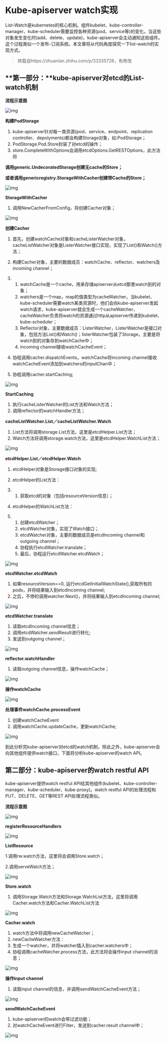 # Kube-apiserver watch实现


List-Watch是kubernetes的核心机制。组件kubelet、kube-controller-manager、kube-scheduler需要监控各种资源(pod、service等)的变化，当这些对象发生变化时(add、delete、update)，kube-apiserver会主动通知这些组件。这个过程类似一个发布-订阅系统。本文章将从代码角度探究一下list-watch的实现方式。

> 转载自https://zhuanlan.zhihu.com/p/33335726，有修改

## **第一部分：**kube-apiserver对etcd的List-watch机制

**流程示意图**

![img](https://pic2.zhimg.com/80/v2-a440358b42457f4bfffe95b0ddff2fe9_hd.jpg)

**构建PodStorage**

1. kube-apiserver针对每一类资源(pod、service、endpoint、replication controller、depolyments)都会构建Storage对象，如:PodStorage；
2. PodStorage.Pod.Store封装了对etcd的操作；
3. store.CompleteWithOptions会调用etcdOptions.GetRESTOptions，此方法将

**调用generic.UndecoratedStorage创建无cache的Store；**

**或者调用genericregistry.StorageWithCacher创建带Cache的Store；**

![img](https://pic4.zhimg.com/80/v2-5682d6d1a894c81f8c03a51651a6082f_hd.jpg)

**StorageWithCacher**

1. 调用NewCacherFromConfig，将创建Cacher对象；

![img](https://pic4.zhimg.com/80/v2-692a1b630fe492fe9bd51ec951ab08d7_hd.jpg)

**创建Cacher**

1. 首先，创建watchCache对象和cacheListerWatcher对象，cacheListWatcher对象是ListerWatcher接口实现，实现了List()和Watch()方法；

2. 构建Cacher对象，主要的数据成员：watchCache、reflector、watchers及incoming channel；

3. 1. watchCache是一个cache，用来存储apiserver从etcd那里watch到的对象；
   2. watchers是一个map，map的值类型为cacheWatcher，当kubelet、kube-scheduler需要watch某类资源时，他们会向kube-apiserver发起watch请求，kube-apiserver就会生成一个cacheWatcher，cacheWatcher负责将watch的资源通过http从apiserver传递到kubelet、kube-scheduler；
   3. Reflector对象，主要数据成员：ListerWatcher，ListerWatcher是接口对象，包括方法List()和Watch()；listerWatcher包装了Storage，主要是将watch到的对象存到watchCache中；
   4. incoming channel接收watchCacheEvent；

4. 协程调用cacher.dispatchEvents，watchCache将incoming channel接收watchCacheEvent添加到watchers的inputChan中；

5. 协程调用cacher.startCaching;

![img](https://pic4.zhimg.com/80/v2-fb0098596842640ba373888916e48a03_hd.jpg)

**StartCaching**

1. 执行cacheListerWatcher的List方法和Watch方法；
2. 调用reflector的watchHandler方法；

**cacheListWatcher.List／cacheListWatcher.Watch**

1. List方法将调用storage.List方法，这里是etcdHelper.List方法；
2. Watch方法将调用storage.watch方法，这里是etcdHelper.WatchList方法；

![img](https://pic3.zhimg.com/80/v2-7d72d3254188269f09a780e7c2535b5e_hd.jpg)

**etcdHelper.List／etcdHelper.Watch**

1. etcdHelper对象是Storage接口对象的实现;

2. etcdHelper的List方法：

3. 1. 获取etcd的对象（包括resourceVersion信息）；

4. etcdHelper的WatchList方法：

5. 1. 创建etcdWatcher；
   2. etcdWatcher对象，实现了Watch接口；
   3. etcdWatcher对象，主要的数据成员是etcdIncoming channel和outgoing channel；
   4. 协程执行etcdWatcher.translate；
   5. 最后，协程运行etcdWatcher.etcdWatch；

![img](https://pic1.zhimg.com/80/v2-8d8da3a1094d1d8b9e492ce7b2ef2aa4_hd.jpg)

**etcdWatcher.etcdWatch**

1. 如果resourceVersion==0, 运行etcdGetInitialWatchState(),获取所有的pods，并将结果输入到etcdIncoming channel;
2. 之后，不停的调用watcher.Next()，并将结果输入到etcdIncoming channel;

![img](https://pic4.zhimg.com/80/v2-f38da6d32e1de064d2d07072d124a453_hd.jpg)

**etcdWatcher.translate**

1. 读取etcdIncoming channel信息；
2. 调用etcdWatcher.sendResult进行转化;
3. 发送到outgoing channel；

![img](https://pic3.zhimg.com/80/v2-189b4e61b547ba220ca6c85ee3af115e_hd.jpg)

**reflector.watchHandler**

1. 读取outgoing channel信息，操作watchCache；

![img](https://pic3.zhimg.com/80/v2-a060020e7631a45a5d1cd676bab4c9fa_hd.jpg)

**操作watchCache**

![img](https://pic4.zhimg.com/80/v2-c75fcd3e4cd1b755d283b0f8cde5740b_hd.jpg)

**处理事件watchCache.processEvent**

1. 创建watchCacheEvent
2. 调用watchCache.updateCache，更新watchCache;

![img](https://pic1.zhimg.com/80/v2-947dc83646b5b4135f95c3265577edbc_hd.jpg)

到此分析完kube-apiserver对etcd的watch机制，除此之外，kube-apiserver会向其他组件提供watch接口，下面将分析kube-apiserver的watch API。

## **第二部分：kube-apiserver的watch restful API**

kube-apiserver提供watch restful API给其他组件(kubelet、kube-controller-manager、kube-scheduler、kube-proxy)。watch restful API的处理流程和PUT、DELETE、GET等REST API处理流程类似。

**流程示意图**

![img](https://pic4.zhimg.com/80/v2-9f7daa341fd0b919f295175ea90b3acb_hd.jpg)

**registerResourceHandlers**

![img](https://pic4.zhimg.com/80/v2-1ef10ae851dd585ef6c17e801b19b7e3_hd.jpg)

**ListResource**

1.调用rw.watch方法，这里将会调用Store.watch；

2.调用serveWatch方法；

![img](https://pic2.zhimg.com/80/v2-75857fb8204b80f166becff887cb239d_hd.jpg)

**Store.watch**

1. 调用Storage.Watch方法和Storage.WatchList方法，这里将调用Cacher.watch方法和Cacher.WatchList方法

![img](https://pic2.zhimg.com/80/v2-1f89acacb17824b6c093bb95c6bbe825_hd.jpg)

**Cacher.watch**

1. watch方法中将调用newCacheWatcher；
2. newCacheWatcher方法：
3. 生成一个watcher，并将watcher插入到cacher.watchers中；
4. 协程调用cacheWatcher.process方法，此方法将会操作input channel的消息；

![img](https://pic4.zhimg.com/80/v2-8ab019a846bce30acf656a33cf658c03_hd.jpg)

**操作input channel**

1. 读取input channel的信息，并调用sendWatchCacheEvent方法；

![img](https://pic4.zhimg.com/80/v2-f724e294d4741bcc400d6e8606fb0abb_hd.jpg)

**sendWatchCacheEvent**

1. kube-apiserver的watch会带过滤功能；
2. 对watchCacheEvent进行Filter，发送到cacher.result channel中；

![img](https://pic3.zhimg.com/80/v2-6dfb5e5ceaaff90a62ee85aeb14dcd02_hd.jpg)


